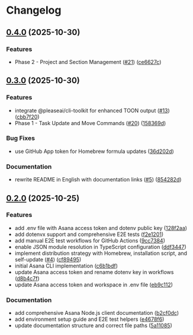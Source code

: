 # Changelog

## [0.4.0](https://github.com/pleaseai/asana/compare/v0.3.0...v0.4.0) (2025-10-30)


### Features

* Phase 2 - Project and Section Management ([#21](https://github.com/pleaseai/asana/issues/21)) ([ce6627c](https://github.com/pleaseai/asana/commit/ce6627c88ab804b6165beec3c14466bc29f15576))

## [0.3.0](https://github.com/pleaseai/asana/compare/v0.2.0...v0.3.0) (2025-10-30)


### Features

* integrate @pleaseai/cli-toolkit for enhanced TOON output ([#13](https://github.com/pleaseai/asana/issues/13)) ([cbb7f20](https://github.com/pleaseai/asana/commit/cbb7f2081043b9ff897d4cdda7eac64d09119fc1))
* Phase 1 - Task Update and Move Commands ([#20](https://github.com/pleaseai/asana/issues/20)) ([158369d](https://github.com/pleaseai/asana/commit/158369dcc32722734a03f2b9005f9e4886bd72e5))


### Bug Fixes

* use GitHub App token for Homebrew formula updates ([36d202d](https://github.com/pleaseai/asana/commit/36d202d32067a43a8dd8e6f78eace21dc2c36ef9))


### Documentation

* rewrite README in English with documentation links ([#5](https://github.com/pleaseai/asana/issues/5)) ([854282d](https://github.com/pleaseai/asana/commit/854282d51458889b7a0c445cbba21e96428be6f9))

## [0.2.0](https://github.com/pleaseai/asana/compare/v0.1.0...v0.2.0) (2025-10-25)


### Features

* add .env file with Asana access token and dotenv public key ([128f2aa](https://github.com/pleaseai/asana/commit/128f2aa2731296872892ad5a81cb109e12167802))
* add dotenvx support and comprehensive E2E tests ([f2e1201](https://github.com/pleaseai/asana/commit/f2e1201e58ad370b1707a7753e6a0d9e250e19a0))
* add manual E2E test workflows for GitHub Actions ([9cc7384](https://github.com/pleaseai/asana/commit/9cc738461cba01986e0099877028148830ec78b2))
* enable JSON module resolution in TypeScript configuration ([ddf3447](https://github.com/pleaseai/asana/commit/ddf344756a1f499faa8f9089544b38d9ac3c0dfe))
* implement distribution strategy with Homebrew, installation script, and self-update ([#4](https://github.com/pleaseai/asana/issues/4)) ([cf89495](https://github.com/pleaseai/asana/commit/cf89495d07581ebcd88a2a90c388f7b138899f91))
* initial Asana CLI implementation ([c6b1bdf](https://github.com/pleaseai/asana/commit/c6b1bdfe4ab21ab02022454ff4027bc8e6e54c5e))
* update Asana access token and rename dotenv key in workflows ([d8b4c7f](https://github.com/pleaseai/asana/commit/d8b4c7f53c0f7fbab67238b194350981ea81f8cc))
* update Asana access token and workspace in .env file ([eb9c112](https://github.com/pleaseai/asana/commit/eb9c112db1e7fec9936686072323fb3f7060101d))


### Documentation

* add comprehensive Asana Node.js client documentation ([b2cf0dc](https://github.com/pleaseai/asana/commit/b2cf0dcf8a3f379fbf2a20530a6efe3ef00a9037))
* add environment setup guide and E2E test helpers ([e4678f6](https://github.com/pleaseai/asana/commit/e4678f62b0a75760d59e4f790f9a3c579c63def1))
* update documentation structure and correct file paths ([5a11085](https://github.com/pleaseai/asana/commit/5a11085656460bc09292c2060a6c4962dce75495))
